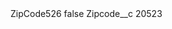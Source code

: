 <?xml version="1.0" encoding="UTF-8"?>
<CustomMetadata xmlns="http://soap.sforce.com/2006/04/metadata" xmlns:xsi="http://www.w3.org/2001/XMLSchema-instance" xmlns:xsd="http://www.w3.org/2001/XMLSchema">
    <label>ZipCode526</label>
    <protected>false</protected>
    <values>
        <field>Zipcode__c</field>
        <value xsi:type="xsd:string">20523</value>
    </values>
</CustomMetadata>
